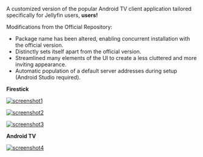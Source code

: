 A customized version of the popular Android TV client application tailored specifically for Jellyfin users, **users!**

Modifications from the Official Repository:
- Package name has been altered, enabling concurrent installation with the official version.
- Distinctly sets itself apart from the official version.
- Streamlined many elements of the UI to create a less cluttered and more inviting appearance.
- Automatic population of a default server addresses during setup (Android Studio required).

**Firestick**

<a href="https://ibb.co/dJR10PC"><img src="https://i.ibb.co/WpLqWk8/screenshot1.png" alt="screenshot1" border="0"></a>

<a href="https://ibb.co/4P3Y76J"><img src="https://i.ibb.co/QrtCf2X/screenshot2.png" alt="screenshot2" border="0"></a>

<a href="https://ibb.co/nMgt4fc"><img src="https://i.ibb.co/LdkHB6t/screenshot3.png" alt="screenshot3" border="0"></a>

**Android TV**

<a href="https://ibb.co/fFYbfpY"><img src="https://i.ibb.co/7CJHPWJ/screenshot4.png" alt="screenshot4" border="0"></a>
